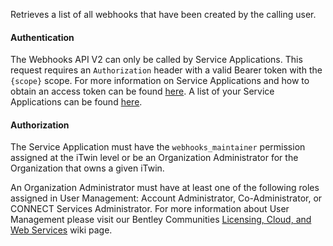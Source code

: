 Retrieves a list of all webhooks that have been created by the calling user.

#### Authentication

The Webhooks API V2 can only be called by Service Applications. This request requires an `Authorization` header with a valid Bearer token with the `{scope}` scope. For more information on Service Applications and how to obtain an access token can be found [here](https://developer.bentley.com/tutorials/authorize-service/). A list of your Service Applications can be found [here](https://developer.bentley.com/my-apps).

#### Authorization

The Service Application must have the `webhooks_maintainer` permission assigned at the iTwin level or be an Organization Administrator for the Organization that owns a given iTwin.

An Organization Administrator must have at least one of the following roles assigned in User Management: Account Administrator, Co-Administrator, or CONNECT Services Administrator. For more information about User Management please visit our Bentley Communities [Licensing, Cloud, and Web Services](https://bentleysystems.service-now.com/community?id=kb_article_view&sys_kb_id=1e5410491b7d8a90f3fc5287624bcb57) wiki page.

